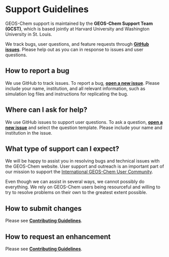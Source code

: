 # Support Guidelines

GEOS-Chem support is maintained by the **GEOS-Chem Support Team
(GCST)**, which is based jointly at Harvard University and Washington University in St. Louis.

We track bugs, user questions, and feature requests through **[GitHub issues](https://www.youtube.com/watch?v=dFBhdotYVf8)**. Please help out as you can in response to issues and user questions.

## How to report a bug
We use GitHub to track issues. To report a bug, **[open a new issue](https://github.com/geoschem/geoschem.github.io/issues/new/choose)**. Please include your name, institution, and all relevant information, such as simulation log files and instructions for replicating the bug.

## Where can I ask for help?
We use GitHub issues to support user questions. To ask a question, **[open a new issue](https://github.com/geoschem/geoschem.github.io/issues/new/choose)** and select the question template. Please include your name and institution in the issue.

## What type of support can I expect?
We will be happy to assist you in resolving bugs and technical issues
with the GEOS-Chem website.  User support and outreach is an important part of our  mission to support the [International GEOS-Chem User Community](https://geoschem.github.io/people.html).

Even though we can assist in several ways, we cannot possibly do everything.  We rely on GEOS-Chem users being resourceful and willing to try to resolve problems on their own to the greatest extent possible.

## How to submit changes
Please see **[Contributing Guidelines](https://github.com/geoschem/geoschem.github.io/CONTRIBUTING.md)**.

## How to request an enhancement
Please see **[Contributing Guidelines](https://github.com/geoschem/geoschem.github.io/CONTRIBUTING.md)**.
